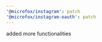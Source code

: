 ```yaml
---
'@microfox/instagram': patch
'@microfox/instagram-oauth': patch
---
```


added more functionalities
